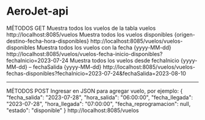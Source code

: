 # AeroJet-api

MÉTODOS GET
Muestra todos los vuelos de la tabla vuelos
http://localhost:8085/vuelos
Muestra todos los vuelos disponibles
{origen-destino-fecha-hora-disponibles}
http://localhost:8085/vuelos/vuelos-disponibles
Muestra todos los vuelos con la fecha {yyyy-MM-dd}
http://localhost:8085/vuelos/vuelos-fecha-inicio-disponibles?fechaInicio=2023-07-24
Muestra todos los vuelos desde fechaInicio {yyyy-MM-dd} – fechaSalida {yyyy-MM-dd}
http://localhost:8085/vuelos/vuelos-fechas-disponibles?fechaInicio=2023-07-24&fechaSalida=2023-08-10
***********************************************************************************************************************
MÉTODOS POST
Ingresar en JSON para agregar vuelo, por ejemplo:
    {
        "fecha_salida": "2023-07-28",
        "hora_salida": "06:00:00",
        "fecha_llegada": "2023-07-28",
        "hora_llegada": "07:00:00",
        "fecha_reprogramacion": null,
        "estado": "disponible"
    }
http://localhost:8085/vuelos


